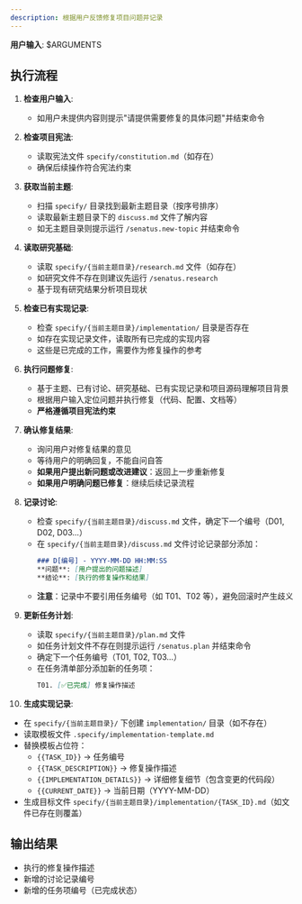 ```yaml
---
description: 根据用户反馈修复项目问题并记录
---
```


**用户输入**: $ARGUMENTS

## 执行流程

1. **检查用户输入**:
   - 如用户未提供内容则提示"请提供需要修复的具体问题"并结束命令

2. **检查项目宪法**:
   - 读取宪法文件 `specify/constitution.md`（如存在）
   - 确保后续操作符合宪法约束

3. **获取当前主题**:
   - 扫描 `specify/` 目录找到最新主题目录（按序号排序）
   - 读取最新主题目录下的 `discuss.md` 文件了解内容
   - 如无主题目录则提示运行 `/senatus.new-topic` 并结束命令

4. **读取研究基础**:
   - 读取 `specify/{当前主题目录}/research.md` 文件（如存在）
   - 如研究文件不存在则建议先运行 `/senatus.research`
   - 基于现有研究结果分析项目现状

5. **检查已有实现记录**:
   - 检查 `specify/{当前主题目录}/implementation/` 目录是否存在
   - 如存在实现记录文件，读取所有已完成的实现内容
   - 这些是已完成的工作，需要作为修复操作的参考

6. **执行问题修复**:
   - 基于主题、已有讨论、研究基础、已有实现记录和项目源码理解项目背景
   - 根据用户输入定位问题并执行修复（代码、配置、文档等）
   - **严格遵循项目宪法约束**

7. **确认修复结果**:
   - 询问用户对修复结果的意见
   - 等待用户的明确回复，不能自问自答
   - **如果用户提出新问题或改进建议**：返回上一步重新修复
   - **如果用户明确问题已修复**：继续后续记录流程

8. **记录讨论**:
   - 检查 `specify/{当前主题目录}/discuss.md` 文件，确定下一个编号（D01, D02, D03...）
   - 在 `specify/{当前主题目录}/discuss.md` 文件讨论记录部分添加：
     ```markdown
     ### D[编号] - YYYY-MM-DD HH:MM:SS
     **问题**: [用户提出的问题描述]
     **结论**: [执行的修复操作和结果]
     ```
   - **注意**：记录中不要引用任务编号（如 T01、T02 等），避免回滚时产生歧义

9. **更新任务计划**:
   - 读取 `specify/{当前主题目录}/plan.md` 文件
   - 如任务计划文件不存在则提示运行 `/senatus.plan` 并结束命令
   - 确定下一个任务编号（T01, T02, T03...）
   - 在任务清单部分添加新的任务项：
     ```markdown
     T01. [✅已完成] 修复操作描述
     ```

10. **生成实现记录**:
   - 在 `specify/{当前主题目录}/` 下创建 `implementation/` 目录（如不存在）
   - 读取模板文件 `.specify/implementation-template.md`
   - 替换模板占位符：
     - `{{TASK_ID}}` → 任务编号
     - `{{TASK_DESCRIPTION}}` → 修复操作描述
     - `{{IMPLEMENTATION_DETAILS}}` → 详细修复细节（包含变更的代码段）
     - `{{CURRENT_DATE}}` → 当前日期（YYYY-MM-DD）
   - 生成目标文件 `specify/{当前主题目录}/implementation/{TASK_ID}.md`（如文件已存在则覆盖）

## 输出结果
- 执行的修复操作描述
- 新增的讨论记录编号
- 新增的任务项编号（已完成状态）